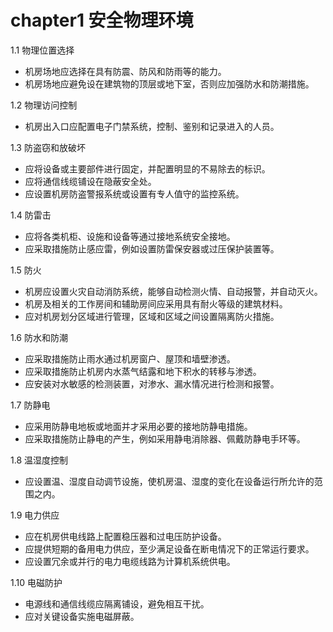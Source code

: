 # chapter1 安全物理环境

1.1 物理位置选择
- 机房场地应选择在具有防震、防风和防雨等的能力。
- 机房场地应避免设在建筑物的顶层或地下室，否则应加强防水和防潮措施。

1.2 物理访问控制
- 机房出入口应配置电子门禁系统，控制、鉴别和记录进入的人员。

1.3 防盗窃和放破坏
- 应将设备或主要部件进行固定，并配置明显的不易除去的标识。
- 应将通信线缆铺设在隐蔽安全处。
- 应设置机房防盗警报系统或设置有专人值守的监控系统。

1.4 防雷击
- 应将各类机柜、设施和设备等通过接地系统安全接地。
- 应采取措施防止感应雷，例如设置防雷保安器或过压保护装置等。

1.5 防火
- 机房应设置火灾自动消防系统，能够自动检测火情、自动报警，并自动灭火。
- 机房及相关的工作房间和辅助房间应采用具有耐火等级的建筑材料。
- 应对机房划分区域进行管理，区域和区域之间设置隔离防火措施。

1.6 防水和防潮
- 应采取措施防止雨水通过机房窗户、屋顶和墙壁渗透。
- 应采取措施防止机房内水蒸气结露和地下积水的转移与渗透。
- 应安装对水敏感的检测装置，对渗水、漏水情况进行检测和报警。

1.7 防静电
- 应采用防静电地板或地面并才采用必要的接地防静电措施。
- 应采取措施防止静电的产生，例如采用静电消除器、佩戴防静电手环等。

1.8 温湿度控制
- 应设置温、湿度自动调节设施，使机房温、湿度的变化在设备运行所允许的范围之内。

1.9 电力供应
- 应在机房供电线路上配置稳压器和过电压防护设备。
- 应提供短期的备用电力供应，至少满足设备在断电情况下的正常运行要求。
- 应设置冗余或并行的电力电缆线路为计算机系统供电。

1.10 电磁防护
- 电源线和通信线缆应隔离铺设，避免相互干扰。
- 应对关键设备实施电磁屏蔽。